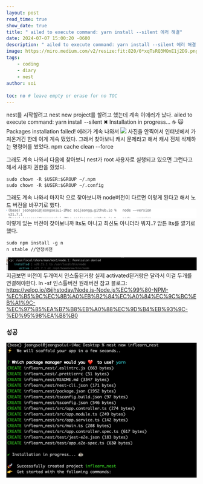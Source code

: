 ```yaml
---
layout: post
read_time: true
show_date: true
title: " ailed to execute command: yarn install --silent 에러 해결"
date: 2024-07-07 15:00:20 -0600
description: " ailed to execute command: yarn install --silent 에러 해결"
image: https://miro.medium.com/v2/resize:fit:820/0*xqTsRQ3MOnE1j2D9.png
tags: 
    - coding
    - diary
    - nest
author: soi

toc: no # leave empty or erase for no TOC
---
```

nest를 시작할려고 nest new project를 할려고 했는데 계속 이에러가 났다. 
ailed to execute command: yarn install --silent
✖ Installation in progress... ☕
🙀  Packages installation failed! 에러가 계속 나와서 
![](https://i.sstatic.net/VCrgI.png)
사진을 안찍어서 인터넷에서 가져온거긴 한데 이게 계속 떴었다.
그래서 찾아보니 캐시 문제라고 해서 캐시 전체 삭제하는 명령어를 썼었다. 
npm cache clean --force

그래도 계속 나와서 다음에 찾아보니 nest가 root 사용자로 실행되고 있으면 그런다고 해서 사용자 권한을 줬었다.
```shell
sudo chown -R $USER:$GROUP ~/.npm
sudo chown -R $USER:$GROUP ~/.config
```
그래도 계속 나와서 마지막 으로 찾아보니까 node버전이 다르면 이렇게 된다고 해서 노드 버전을 바꾸기로 했다. 
![](../assets/img/uploads/nodeV.png)
이렇게 있는 버전이 찾아보니까 lts도 아니고 최신도 아니더라 뭐지..? 
암튼 lts를 깔기로 했다. 
```shell
sudo npm install -g n
n stable //안정버전
```
![](../assets/img/uploads/nodeTwo.png)
지금보면 버전이 두개여서 인스톨된거랑 실제 activated된거랑은 달라서 이걸 두개를 연결해야한다. 
ln -sf 인스톨버전 원래버전
참고 블로그: <https://velog.io/@jjhstoday/Node.js-Node.js%EC%99%80-NPM-%EC%B5%9C%EC%8B%A0%EB%B2%84%EC%A0%84%EC%9C%BC%EB%A1%9C-%EC%97%85%EA%B7%B8%EB%A0%88%EC%9D%B4%EB%93%9C-%ED%95%98%EA%B8%B0>

### 성공
![](../assets/img/uploads/sucess.png)
